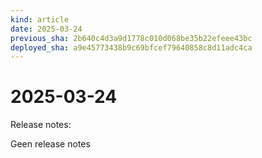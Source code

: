 ```yaml
---
kind: article
date: 2025-03-24
previous_sha: 2b640c4d3a9d1778c010d068be35b22efeee43bc
deployed_sha: a9e45773438b9c69bfcef79640858c8d11adc4ca
---
```


# 2025-03-24

Release notes:

Geen release notes
